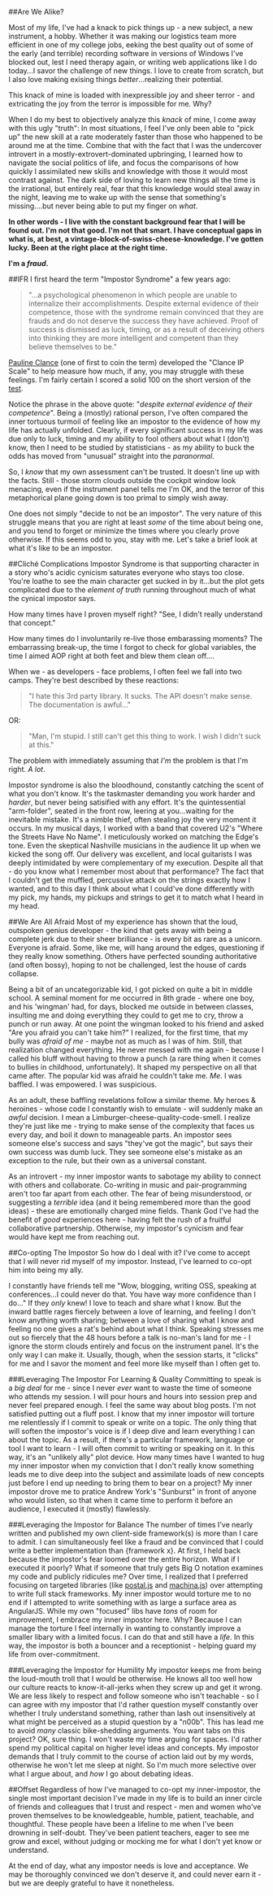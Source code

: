 ##Are We Alike?

Most of my life, I've had a knack to pick things up - a new subject, a new instrument, a hobby. Whether it was making our logistics team more efficient in one of my college jobs, eeking the best quality out of some of the early (and terrible) recording software in versions of Windows I've blocked out, lest I need therapy again, or writing web applications like I do today...I savor the challenge of new things. I love to create from scratch, but I also love making exising things *better*...realizing their potential.

This knack of mine is loaded with inexpressible joy and sheer terror - and extricating the joy from the terror is impossible for me. Why?

When I do my best to objectively analyze this *knack* of mine, I come away with this ugly "truth": In most situations, I feel I've only been able to "pick up" the new skill at a rate moderately faster than those who happened to be around me at the time. Combine that with the fact that I was the undercover introvert in a mostly-extrovert-dominated upbringing, I learned how to navigate the social politics of life, and focus the comparisons of how quickly I assimilated new skills and knowledge with those it would most contrast against. The dark side of loving to learn new things all the time is the irrational, but entirely real, fear that this knowledge would steal away in the night, leaving me to wake up with the sense that something's missing....but never being able to put my finger on *what*. 

**In other words - I live with the constant background fear that I will be found out. I'm not that good. I'm not that smart. I have conceptual gaps in what is, at best, a vintage-block-of-swiss-cheese-knowledge. I've gotten lucky. Been at the right place at the right time.**

**I'm a *fraud*.**

##IFR
I first heard the term "Impostor Syndrome" a few years ago:

> "...a psychological phenomenon in which people are unable to internalize their accomplishments. Despite external evidence of their competence, those with the syndrome remain convinced that they are frauds and do not deserve the success they have achieved. Proof of success is dismissed as luck, timing, or as a result of deceiving others into thinking they are more intelligent and competent than they believe themselves to be."

[Pauline Clance](http://paulineroseclance.com/impostor_phenomenon.html) (one of first to coin the term) developed the "Clance IP Scale" to help measure how much, if any, you may struggle with these feelings. I'm fairly certain I scored a solid 100 on the short version of the [test](http://paulineroseclance.com/pdf/IPTestandscoring.pdf).

Notice the phrase in the above quote: "*despite external evidence of their competence*". Being a (mostly) rational person, I've often compared the inner tortuous turmoil of feeling like an impostor to the evidence of how my life has actually unfolded. Clearly, if every significant success in my life was due only to luck, timing and my ability to fool others about what I (don't) know, then I need to be studied by statisticians - as my ability to buck the odds has moved from "unusual" straight into the *paranormal*.

So, I *know* that my own assessment can't be trusted. It doesn't line up with the facts. Still - those storm clouds outside the cockpit window look menacing, even if the instrument panel tells me I'm OK, and the terror of this metaphorical plane going down is too primal to simply wish away.

One does not simply "decide to not be an impostor". The very nature of this struggle means that you are right at least *some* of the time about being one, and you tend to forget or minimize the times where you clearly prove otherwise. If this seems odd to you, stay with me. Let's take a brief look at what it's like to be an impostor.

##Cliché Complications
Impostor Syndrome is that supporting character in a story who's acidic cynicism saturates everyone who stays too close. You're loathe to see the main character get sucked in by it...but the plot gets complicated due to the *element of truth* running throughout much of what the cynical impostor says.

How many times have I proven myself right? "See, I didn't really understand that concept."

How many times do I involuntarily re-live those embarassing moments? The embarrassing break-up, the time I forgot to check for global variables, the time I aimed AOP right at both feet and blew them clean off....

When we - as developers - face problems, I often feel we fall into two camps. They're best described by these reactions:

>"I hate this 3rd party library. It sucks. The API doesn't make sense. The documentation is awful..."

OR:

>"Man, I'm stupid. I still can't get this thing to work. I wish I didn't suck at this."

The problem with immediately assuming that *I'm* the problem is that I'm right. *A lot*.

Impostor syndrome is also the bloodhound, constantly catching the scent of what you don't know. It's the taskmaster demanding you work harder and *harder*, but never being satisified with any effort. It's the quintessential "arm-folder", seated in the front row, leering at you...waiting for the inevitable mistake. It's a nimble thief, often stealing joy the very moment it occurs. In my musical days, I worked with a band that covered U2's "Where the Streets Have No Name". I meticulously worked on matching the Edge's tone. Even the skeptical Nashville musicians in the audience lit up when we kicked the song off. Our delivery was excellent, and local guitarists I was deeply intimidated by were complementary of my execution. Despite all that - do you know what I remember most about that performance? The fact that I couldn't get the muffled, percussive attack on the strings exactly how I wanted, and to this day I think about what I could've done differently with my pick, my hands, my pickups and strings to get it to match what I heard in my head.

##We Are All Afraid
Most of my experience has shown that the loud, outspoken genius developer - the kind that gets away with being a complete jerk due to their sheer brilliance - is every bit as rare as a unicorn. Everyone is afraid. Some, like me, will hang around the edges, questioning if they really know something. Others have perfected sounding authoritative (and often bossy), hoping to not be challenged, lest the house of cards collapse.

Being a bit of an uncategorizable kid, I got picked on quite a bit in middle school. A seminal moment for me occurred in 8th grade - where one boy, and his 'wingman' had, for days, blocked me outside in between classes, insulting me and doing everything they could to get me to cry, throw a punch or run away. At one point the wingman looked to his friend and asked "Are you afraid you can't take him?" I realized, for the first time, that my bully was *afraid of me* - maybe not as much as I was of him. Still, that realization changed everything. He never messed with me again - because I called his bluff without having to throw a punch (a rare thing when it comes to bullies in childhood, unfortunately). It shaped my perspective on all that came after. The popular kid was afraid he couldn't take me. *Me*. I was baffled. I was empowered. I was suspicious.

As an adult, these baffling revelations follow a similar theme. My heroes & heroines - whose code I constantly wish to emulate - will suddenly make an *awful* decision. I mean a Limburger-cheese-quality-code-smell. I realize they're just like me - trying to make sense of the complexity that faces us every day, and boil it down to manageable parts. An impostor sees someone else's success and says "they've got the magic", but says their own success was dumb luck. They see someone else's mistake as an exception to the rule, but their own as a universal constant.

As an introvert - my inner impostor wants to sabotage my ability to connect with others and collaborate. Co-writing in music and pair-programming aren't too far apart from each other. The fear of being misunderstood, or suggesting a *terrible* idea (and it being remembered more than the good ideas) - these are emotionally charged mine fields. Thank God I've had the benefit of *good* experiences here - having felt the rush of a fruitful collaborative partnership. Otherwise, my impostor's cynicism and fear would have kept me from reaching out.

##Co-opting The Impostor
So how do I deal with it? I've come to accept that I will never rid myself of my impostor. Instead, I've learned to co-opt him into being my ally.

I constantly have friends tell me "Wow, blogging, writing OSS, speaking at conferences...I could never do that. You have way more confidence than I do..." If they *only* knew! I love to teach and share what I know. But the inward battle rages fiercely between a love of learning, and feeling I don't know anything worth sharing; between a love of sharing what I know and feeling no one gives a rat's behind about what I think. Speaking stresses me out so fiercely that the 48 hours before a talk is no-man's land for me - I ignore the storm clouds entirely and focus on the instrument panel. It's the only way I can make it. Usually, though, when the session starts, it "clicks" for me and I savor the moment and feel more like myself than I often get to.

###Leveraging The Impostor For Learning & Quality
Committing to speak is a *big deal* for me - since I never *ever* want to waste the time of someone who attends my session. I will pour hours and hours into session prep and never feel prepared enough. I feel the same way about blog posts. I'm not satisfied putting out a fluff post. I know that my inner impostor will torture me relentlessly if I commit to speak or write on a topic. The only thing that will soften the impostor's voice is if I deep dive and learn everything I can about the topic. As a result, if there's a particular framework, language or tool I want to learn - I will often commit to writing or speaking on it. In this way, it's an "unlikely ally" plot device. How many times have I wanted to hug my inner impostor when my conviction that I don't really know something leads me to dive deep into the subject and assimilate loads of new concepts just before I end up needing to bring them to bear on a project? My inner impostor drove me to pratice Andrew York's "Sunburst" in front of anyone who would listen, so that when it came time to perform it before an audience, I executed it (mostly) flawlessly.

###Leveraging the Impostor for Balance
The number of times I've nearly written and published my own client-side framework(s) is more than I care to admit. I can simultaneously feel like a fraud and be convinced that I could write a better implementation than {framework x}. At first, I held back because the impostor's fear loomed over the entire horizon. What if I executed it poorly? What if someone that truly gets Big O notation examines my code and publicly ridicules me? Over time, I realized that I preferred focusing on targeted libraries (like [postal.js](https://github.com/postaljs/postal.js) and [machina.js](https://github.com/ifandelse/machina.js)) over attempting to write full stack frameworks. My inner impostor would torture me to no end if I attempted to write something with as large a surface area as AngularJS. While my own "focused" libs have *tons* of room for improvement, I embrace my inner impostor here. Why? Because I can manage the torture I feel internally in wanting to constantly improve a smaller libary with a limited focus. I can do that and still have a *life*. In this way, the impostor is both a bouncer and a receptionist - helping guard my life from over-commitment.

###Leveraging the Impostor for Humility
My impostor keeps me from being the loud-mouth troll that I would be otherwise. He knows all too well how our culture reacts to know-it-all-jerks when they screw up and get it wrong. We are less likely to respect and follow someone who isn't teachable - so I can agree with my impostor that I'd rather question myself constantly over whether I truly understand something, rather than lash out insensitively at what might be perceived as a stupid question by a "n00b". This has lead me to avoid *many* classic bike-shedding arguments. You want tabs on this project? OK, sure thing. I won't waste my time arguing for spaces. I'd rather spend my political capital on higher level ideas and concepts. My impostor demands that I truly commit to the course of action laid out by my words, otherwise he won't let me sleep at night. So I'm much more selective over what I argue about, and *how* I go about debating ideas.

##Offset
Regardless of how I've managed to co-opt my inner-impostor, the single most important decision I've made in my life is to build an inner circle of friends and colleagues that I trust and respect - men and women who've proven themselves to be knowledgeable, humble, patient, teachable, and thoughtful. These people have been a lifeline to me when I've been drowning in self-doubt. They've been patient teachers, eager to see me grow and excel, without judging or mocking me for what I don't yet know or understand.

At the end of day, what any impostor needs is love and acceptance. We may be thoroughly convinced we don't deserve it, and could never earn it - but we are deeply grateful to have it nonetheless.


